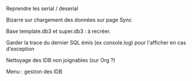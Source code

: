 Reprendre les serial / deserial

Bizarre sur chargement des données sur page Sync

Base template.db3 et super.db3 : à recréer.

Garder la trace du dernier SQL émis (ex console.log) pour l'afficher en cas d'exception

Nettoyage des IDB non joignables (sur Org ?)

Menu : gestion des IDB

